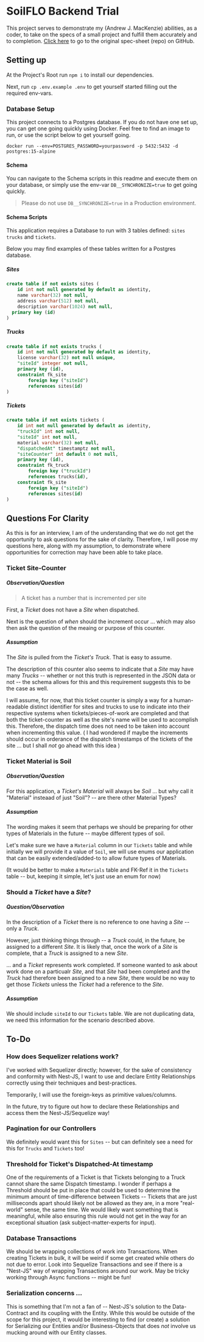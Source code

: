 # SoilFLO Backend Trial

This project serves to demonstrate my (Andrew J. MacKenzie) abilities, as a coder, to take on the specs of a small project and fulfill them accurately and to completion. [Click here](https://github.com/SoilFLO/interview-takehome-be) to go to the original spec-sheet (repo) on GitHub.

## Setting up

At the Project's Root run `npm i` to install our dependencies.

Next, run `cp .env.example .env` to get yourself started filling out the required env-vars.

### Database Setup

This project connects to a Postgres database. If you do not have one set up, you can get one going quickly using Docker. Feel free to find an image to run, or use the script below to get yourself going.

```
docker run --env=POSTGRES_PASSWORD=yourpassword -p 5432:5432 -d postgres:15-alpine
```

#### Schema

You can navigate to the Schema scripts in this readme and execute them on your database, or simply use the env-var `DB__SYNCHRONIZE=true` to get going quickly.

> Please do not use `DB__SYNCHRONIZE=true` in a Production environment.

#### Schema Scripts

This application requires a Database to run with 3 tables defined: `sites` `trucks` and `tickets`.

Below you may find examples of these tables written for a Postgres database.

##### Sites

```sql
create table if not exists sites (
	id int not null generated by default as identity,
	name varchar(32) not null,
	address varchar(512) not null,
	description varchar(1024) not null,
  primary key (id)
)
```

##### Trucks

```sql
create table if not exists trucks (
	id int not null generated by default as identity,
	license varchar(32) not null unique,
	"siteId" integer not null,
	primary key (id),
	constraint fk_site
		foreign key ("siteId")
		references sites(id)
)
```

##### Tickets

```sql
create table if not exists tickets (
	id int not null generated by default as identity,
	"truckId" int not null,
	"siteId" int not null,
	material varchar(32) not null,
	"dispatchedAt" timestamptz not null,
	"siteCounter" int default 0 not null,
	primary key (id),
	constraint fk_truck
		foreign key ("truckId")
		references trucks(id),
	constraint fk_site
		foreign key ("siteId")
		references sites(id)
)
```

## Questions For Clarity

As this is for an interview, I am of the understanding that we do not get the opportunity to ask questions for the sake of clarity. Therefore, I will pose my questions here, along with my assumption, to demonstrate where opportunities for correction may have been able to take place.

### Ticket Site-Counter

##### Observation/Question

> A ticket has a number that is incremented per site

First, a *Ticket* does not have a *Site* when dispatched.

Next is the question of *when* should the increment occur ... which may also then ask the question of the meaing or purpose of this counter.

##### Assumption

The *Site* is pulled from the *Ticket's Truck*. That is easy to assume.

The description of this counter also seems to indicate that a *Site* may have many *Trucks* -- whether or not this truth is represented in the JSON data or not -- the schema allows for this and this requirement suggests this to be the case as well.

I will assume, for now, that this ticket counter is simply a way for a human-readable distinct identifier for sites and trucks to use to indicate into their respective systems when tickets/pieces-of-work are completed and that both the ticket-counter as well as the site's name will be used to accomplish this. Therefore, the dispatch time does not need to be taken into account when incrementing this value. ( I had wondered if maybe the increments should occur in orderance of the dispatch timestamps of the tickets of the site ... but I shall *not* go ahead with this idea )

### Ticket Material is Soil

##### Observation/Question

For this application, a *Ticket's Material* will always be *Soil* ... but why call it "Material" insteaad of just "Soil"? -- are there other Material Types?

##### Assumption

The wording makes it seem that perhaps we should be preparing for other types of Materials in the future -- maybe different types of soil.

Let's make sure we have a `Material` column in our `Tickets` table and while initially we will provide it a value of `Soil`, we will use enums our application that can be easily extended/added-to to allow future types of Materials. 

(It would be better to make a `Materials` table and FK-Ref it in the `Tickets` table -- but, keeping it simple, let's just use an enum for now)

### Should a *Ticket* have a *Site*?

##### Question/Observation

In the description of a *Ticket* there is no reference to one having a *Site* -- only a *Truck*.

However, just thinking things through -- a *Truck* could, in the future, be assigned to a different *Site*. It is likely that, once the work of a *Site* is complete, that a *Truck* is assigned to a new *Site*. 

... and a *Ticket* represents work completed. If someone wanted to ask about work done on a particualr *Site*, and that *Site* had been completed and the *Truck* had therefore been assigned to a new *Site*, there would be no way to get those *Tickets* unless the *Ticket* had a reference to the *Site*.

##### Assumption

We should include `siteId` to our `Tickets` table. We are not duplicating data, we need this information for the scenario described above.

## To-Do

### How does Sequelizer relations work?

I've worked with Sequelizer directly; however, for the sake of consistency and conformity with Nest-JS, I want to use and declare Entity Relationships correctly using their techniques and best-practices.

Temporarily, I will use the foreign-keys as primitive values/columns.

In the future, try to figure out how to declare these Relationships and access them the Nest-JS/Sequelize way!

### Pagination for our Controllers

We definitely would want this for `Sites` -- but can definitely see a need for this for `Trucks` and `Tickets` too!

### Threshold for Ticket's Dispatched-At timestamp

One of the requirements of a Ticket is that Tickets belonging to a Truck cannot share the same Dispatch timestamp. I wonder if perhaps a Threshold should be put in place that could be used to determine the minimum amount of time-difference between Tickets -- Tickets that are just milliseconds apart should likely not be allowed as they are, in a more "real-world" sense, the same time. We would likely want something that is meaningful, while also ensuring this rule would not get in the way for an exceptional situation (ask subject-matter-experts for input).

### Database Transactions

We should be wrapping collections of work into Transactions. When creating Tickets in bulk, it will be weird if some get created while others do not due to error. Look into Sequelize Transactions and see if there is a "Nest-JS" way of wrapping Transactions around our work. May be tricky working through Async functions -- might be fun!

### Serialization concerns ...

This is something that I'm not a fan of -- Nest-JS's solution to the Data-Contract and its coupling with the Entity. While this would be outside of the scope for this project, it would be interesting to find (or create) a solution for Serializing our Entities and/or Business-Objects that does _not_ involve us mucking around with our Entity classes.
